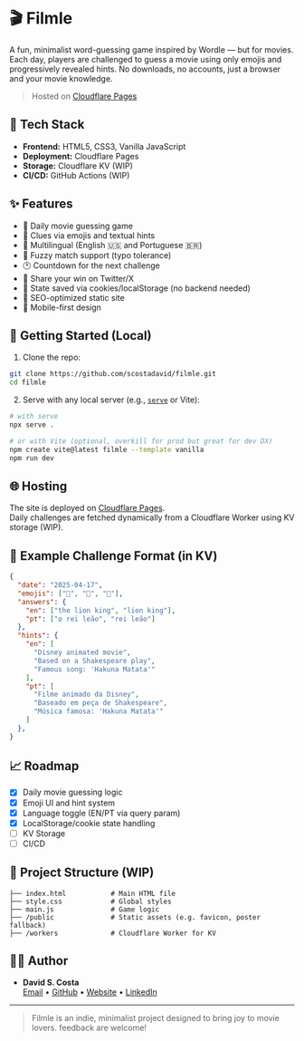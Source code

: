 # 🎬 Filmle

A fun, minimalist word-guessing game inspired by Wordle — but for movies. Each day, players are challenged to guess a movie using only emojis and progressively revealed hints. No downloads, no accounts, just a browser and your movie knowledge.

> Hosted on [Cloudflare Pages](https://pages.cloudflare.com/)

## 🧰 Tech Stack

- **Frontend:** HTML5, CSS3, Vanilla JavaScript
- **Deployment:** Cloudflare Pages
- **Storage:** Cloudflare KV (WIP)
- **CI/CD:** GitHub Actions (WIP)

## ✨ Features

- 🧠 Daily movie guessing game
- 🎯 Clues via emojis and textual hints
- 🔄 Multilingual (English 🇺🇸 and Portuguese 🇧🇷)
- 📝 Fuzzy match support (typo tolerance)
- 🕐 Countdown for the next challenge
- 🔗 Share your win on Twitter/X
- 🍪 State saved via cookies/localStorage (no backend needed)
- 🔎 SEO-optimized static site
- 📱 Mobile-first design

## 🚀 Getting Started (Local)

1. Clone the repo:

```bash
git clone https://github.com/scostadavid/filmle.git
cd filmle
```

2. Serve with any local server (e.g., [`serve`](https://www.npmjs.com/package/serve) or Vite):

```bash
# with serve
npx serve .

# or with Vite (optional, overkill for prod but great for dev DX)
npm create vite@latest filmle --template vanilla
npm run dev
```

## 🌐 Hosting

The site is deployed on [Cloudflare Pages](https://pages.cloudflare.com/).  
Daily challenges are fetched dynamically from a Cloudflare Worker using KV storage (WIP).

## 🧪 Example Challenge Format (in KV)

```json
{
  "date": "2025-04-17",
  "emojis": ["🦁", "👑", "🎵"],
  "answers": {
    "en": ["the lion king", "lion king"],
    "pt": ["o rei leão", "rei leão"]
  },
  "hints": {
    "en": [
      "Disney animated movie",
      "Based on a Shakespeare play",
      "Famous song: 'Hakuna Matata'"
    ],
    "pt": [
      "Filme animado da Disney",
      "Baseado em peça de Shakespeare",
      "Música famosa: 'Hakuna Matata'"
    ]
  },
}
```

## 📈 Roadmap

- [x] Daily movie guessing logic
- [x] Emoji UI and hint system
- [x] Language toggle (EN/PT via query param)
- [x] LocalStorage/cookie state handling
- [ ] KV Storage
- [ ] CI/CD 

## 📂 Project Structure (WIP)

```     
├── index.html           # Main HTML file
├── style.css            # Global styles
├── main.js              # Game logic
├── /public              # Static assets (e.g. favicon, poster fallback)
├── /workers             # Cloudflare Worker for KV
```

## 🧑‍💻 Author

- **David S. Costa**  
  [Email](mailto:me@scostadavid.dev) • [GitHub](https://github.com/scostadavid) • [Website](https://scostadavid.dev) • [LinkedIn](https://linkedin.com/in/scostadavid)

---

> Filmle is an indie, minimalist project designed to bring joy to movie lovers. feedback are welcome!
